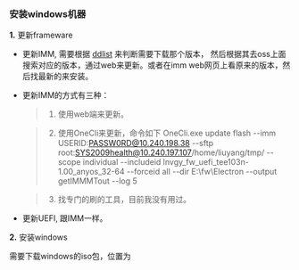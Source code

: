 ### 安装windows机器

**1.** 更新frameware

  - 更新IMM, 需要根据 [ddlist](http://gsax-pro.labs.lenovo.com/rtpgsa/projects/d/ddlistrepository/index.html) 
来判断需要下载那个版本， 然后根据其去oss上面搜索对应的版本，通过web来更新。或者在imm web网页上看原来的版本，然后找最新的来安装。

  - 更新IMM的方式有三种：
    
    > 1. 使用web端来更新。

    > 2. 使用OneCli来更新，命令如下 OneCli.exe update flash --imm USERID:PASSW0RD@10.240.198.38 --sftp root:SYS2009health@10.240.197.107/home/liuyang/tmp/ --scope individual --includeid lnvgy_fw_uefi_tee103n-1.00_anyos_32-64 --forceid all --dir E:\fw\Electron --output getIMMMTout --log 5

    > 3. 找专门的刷的工具，目前我没有用过。

  - 更新UEFI, 跟IMM一样。

**2.** 安装windows

需要下载windows的iso包，位置为